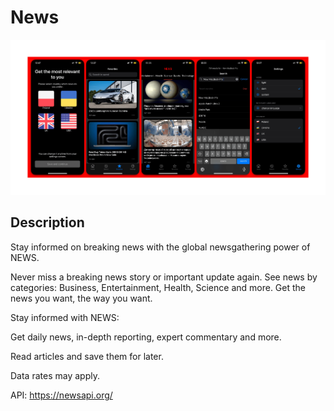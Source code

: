 # News

<img src="https://github.com/aleksandrmoshorovskyi/NewsClient/blob/homework/NewAppScreensRed.png"></img>

## Description

Stay informed on breaking news with the global newsgathering power of NEWS.

Never miss a breaking news story or important update again. See news by categories: Business, Entertainment, Health, Science and more. Get the news you want, the way you want.

Stay informed with NEWS:

Get daily news, in-depth reporting, expert commentary and more.

Read articles and save them for later.

Data rates may apply.

API: https://newsapi.org/
